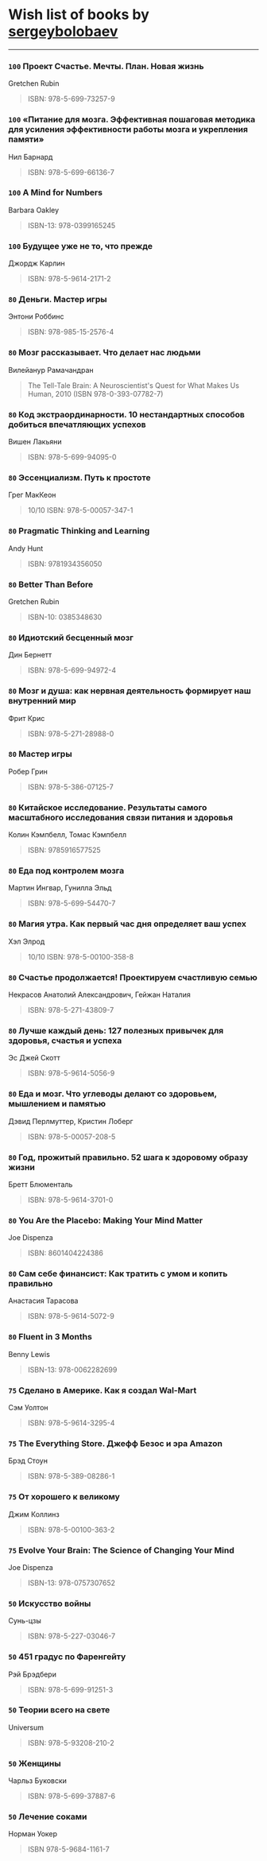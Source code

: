 # Wish list of books by [sergeybolobaev](www.facebook.com/sergeybolobaev)
---

### `100` Проект Счастье. Мечты. План. Новая жизнь
Gretchen Rubin
> ISBN: 978-5-699-73257-9

### `100` «Питание для мозга. Эффективная пошаговая методика для усиления эффективности работы мозга и укрепления памяти»
Нил Барнард
> ISBN: 978-5-699-66136-7

### `100` A Mind for Numbers
Barbara Oakley
> ISBN-13: 978-0399165245

### `100` Будущее уже не то, что прежде
Джордж Карлин
> ISBN: 978-5-9614-2171-2

### `80` Деньги. Мастер игры
Энтони Роббинс
> ISBN: 978-985-15-2576-4

### `80` Мозг рассказывает. Что делает нас людьми
Вилейанур Рамачандран
> The Tell-Tale Brain: A Neuroscientist's Quest for What Makes Us Human, 2010 (ISBN 978-0-393-07782-7)

### `80` Код экстраординарности. 10 нестандартных способов добиться впечатляющих успехов
Вишен Лакьяни
> ISBN: 978-5-699-94095-0

### `80` Эссенциализм. Путь к простоте
Грег МакКеон
> 10/10
> ISBN: 978-5-00057-347-1

### `80` Pragmatic Thinking and Learning
Andy Hunt
> ISBN: 9781934356050

### `80` Better Than Before
Gretchen Rubin
> ISBN-10: 0385348630

### `80` Идиотский бесценный мозг
Дин Бернетт
> ISBN: 978-5-699-94972-4

### `80` Мозг и душа: как нервная деятельность формирует наш внутренний мир
Фрит Крис
> ISBN: 978-5-271-28988-0

### `80` Мастер игры
Робер Грин
> ISBN: 978-5-386-07125-7

### `80` Китайское исследование. Результаты самого масштабного исследования связи питания и здоровья
Колин Кэмпбелл, Томас Кэмпбелл
> ISBN: 9785916577525

### `80` Еда под контролем мозга
Мартин Ингвар, Гунилла Эльд
> ISBN: 978-5-699-54470-7

### `80` Магия утра. Как первый час дня определяет ваш успех
Хэл Элрод
> 10/10
> ISBN: 978-5-00100-358-8

### `80` Счастье продолжается! Проектируем счастливую семью
Некрасов Анатолий Александрович, Гейжан Наталия
> ISBN: 978-5-271-43809-7

### `80` Лучше каждый день: 127 полезных привычек для здоровья, счастья и успеха
Эс Джей Скотт
> ISBN: 978-5-9614-5056-9

### `80` Еда и мозг. Что углеводы делают со здоровьем, мышлением и памятью
Дэвид Перлмуттер, Кристин Лоберг
> ISBN: 978-5-00057-208-5

### `80` Год, прожитый правильно. 52 шага к здоровому образу жизни
Бретт Блюменталь
> ISBN: 978-5-9614-3701-0

### `80` You Are the Placebo: Making Your Mind Matter
Joe Dispenza
> ISBN: 8601404224386

### `80` Сам себе финансист: Как тратить с умом и копить правильно
Анастасия Тарасова
> ISBN: 978-5-9614-5072-9

### `80` Fluent in 3 Months
Benny Lewis
> ISBN-13: 978-0062282699

### `75` Сделано в Америке. Как я создал Wal-Mart
Сэм Уолтон
> ISBN: 978-5-9614-3295-4

### `75` The Everything Store. Джефф Безос и эра Amazon
Брэд Стоун
> ISBN: 978-5-389-08286-1

### `75` От хорошего к великому
Джим Коллинз
> ISBN: 978-5-00100-363-2

### `75` Evolve Your Brain: The Science of Changing Your Mind
Joe Dispenza
> ISBN-13: 978-0757307652

### `50` Искусство войны
Сунь-цзы
> ISBN: 978-5-227-03046-7

### `50` 451 градус по Фаренгейту
Рэй Брэдбери
> ISBN: 978-5-699-91251-3

### `50` Теории всего на свете
Universum
> ISBN: 978-5-93208-210-2

### `50` Женщины
Чарльз Буковски
> ISBN: 978-5-699-37887-6

### `50` Лечение соками
Норман Уокер
> ISBN 978-5-9684-1161-7

